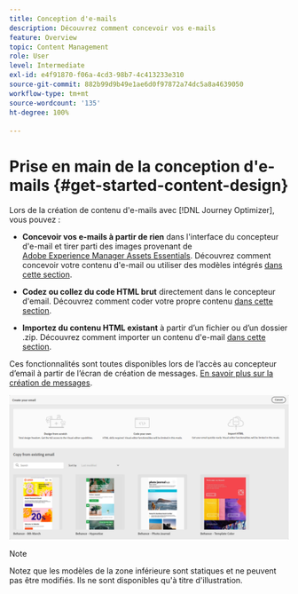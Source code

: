 ```yaml
---
title: Conception d'e-mails
description: Découvrez comment concevoir vos e-mails
feature: Overview
topic: Content Management
role: User
level: Intermediate
exl-id: e4f91870-f06a-4cd3-98b7-4c413233e310
source-git-commit: 882b99d9b49e1ae6d0f97872a74dc5a8a4639050
workflow-type: tm+mt
source-wordcount: '135'
ht-degree: 100%

---
```


# Prise en main de la conception d&#39;e-mails {#get-started-content-design}

Lors de la création de contenu d&#39;e-mails avec [!DNL Journey Optimizer], vous pouvez :

* **Concevoir vos e-mails à partir de rien** dans l&#39;interface du concepteur d&#39;e-mail et tirer parti des images provenant de [Adobe Experience Manager Assets Essentials](assets-essentials.md). Découvrez comment concevoir votre contenu d&#39;e-mail ou utiliser des modèles intégrés [dans cette section](create-email-content.md).

* **Codez ou collez du code HTML brut** directement dans le concepteur d&#39;email. Découvrez comment coder votre propre contenu [dans cette section](existing-content.md#import-raw-html-code).

* **Importez du contenu HTML existant** à partir d’un fichier ou d’un dossier .zip. Découvrez comment importer un contenu d&#39;e-mail [dans cette section](existing-content.md#import-html-content-from-file).

Ces fonctionnalités sont toutes disponibles lors de l’accès au concepteur d’email à partir de l’écran de création de messages. [En savoir plus sur la création de messages](create-message.md).

![](assets/content-editors.png)

>[!NOTE]
>
>Notez que les modèles de la zone inférieure sont statiques et ne peuvent pas être modifiés. Ils ne sont disponibles qu&#39;à titre d&#39;illustration.
